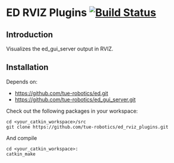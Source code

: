 ED RVIZ Plugins [![Build Status](https://travis-ci.org/tue-robotics/ed.svg?branch=master)](https://travis-ci.org/tue-robotics/ed_rviz_plugins)
======

## Introduction

Visualizes the ed_gui_server output in RVIZ.

## Installation

Depends on:
- https://github.com/tue-robotics/ed.git
- https://github.com/tue-robotics/ed_gui_server.git

Check out the following packages in your workspace:

    cd <your_catkin_workspace>/src
    git clone https://github.com/tue-robotics/ed_rviz_plugins.git

And compile

    cd <your_catkin_workspace>:
    catkin_make
